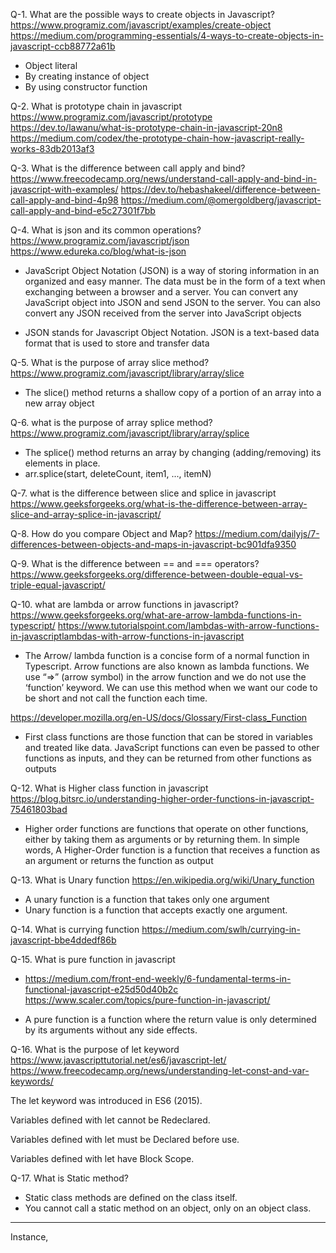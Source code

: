 Q-1. What are the possible ways to create objects in Javascript?
https://www.programiz.com/javascript/examples/create-object
https://medium.com/programming-essentials/4-ways-to-create-objects-in-javascript-ccb88772a61b

- Object literal
- By creating instance of object 
- By using constructor function

Q-2. What is prototype chain in javascript
https://www.programiz.com/javascript/prototype
https://dev.to/lawanu/what-is-prototype-chain-in-javascript-20n8
https://medium.com/codex/the-prototype-chain-how-javascript-really-works-83db2013af3

Q-3. What is the difference between call apply and bind?
https://www.freecodecamp.org/news/understand-call-apply-and-bind-in-javascript-with-examples/
https://dev.to/hebashakeel/difference-between-call-apply-and-bind-4p98
https://medium.com/@omergoldberg/javascript-call-apply-and-bind-e5c27301f7bb

Q-4. What is json and its common operations?
https://www.programiz.com/javascript/json
https://www.edureka.co/blog/what-is-json

- JavaScript Object Notation (JSON) is a way of storing information in an organized and easy manner. The data must be in the form of a text when exchanging between a browser and a server. You can convert any JavaScript object into JSON and send JSON to the server. You can also convert any JSON received from the server into JavaScript objects

- JSON stands for Javascript Object Notation. JSON is a text-based data format that is used to store and transfer data

Q-5. What is the purpose of array slice method?
https://www.programiz.com/javascript/library/array/slice

- The slice() method returns a shallow copy of a portion of an array into a new array object

Q-6. what is the purpose of array splice method?
https://www.programiz.com/javascript/library/array/splice

- The splice() method returns an array by changing (adding/removing) its elements in place.
- arr.splice(start, deleteCount, item1, ..., itemN)

Q-7. what is the difference between slice and splice in javascript
https://www.geeksforgeeks.org/what-is-the-difference-between-array-slice-and-array-splice-in-javascript/


Q-8. How do you compare Object and Map?
https://medium.com/dailyjs/7-differences-between-objects-and-maps-in-javascript-bc901dfa9350


Q-9. What is the difference between == and === operators?
https://www.geeksforgeeks.org/difference-between-double-equal-vs-triple-equal-javascript/


Q-10. what are lambda or arrow functions in javascript?
https://www.geeksforgeeks.org/what-are-arrow-lambda-functions-in-typescript/
https://www.tutorialspoint.com/lambdas-with-arrow-functions-in-javascriptlambdas-with-arrow-functions-in-javascript

- The Arrow/ lambda function is a concise form of a normal function in Typescript. Arrow functions are also known as lambda functions. We use “=>” (arrow symbol) in the arrow function and we do not use the ‘function’ keyword. We can use this method when we want our code to be short and not call the function each time. 

<!-- Q-11. What is first class function in javascript -->
https://developer.mozilla.org/en-US/docs/Glossary/First-class_Function

- First class functions are those function that can be stored in variables and treated like data. JavaScript functions can even be passed to other functions as inputs, and they can be returned from other functions as outputs


Q-12. What is Higher class function in javascript
https://blog.bitsrc.io/understanding-higher-order-functions-in-javascript-75461803bad

- Higher order functions are functions that operate on other functions, either by taking them as arguments or by returning them. In simple words, A Higher-Order function is a function that receives a function as an argument or returns the function as output

Q-13. What is Unary function 
https://en.wikipedia.org/wiki/Unary_function

- A unary function is a function that takes only one argument 
- Unary function is a function that accepts exactly one argument.

Q-14. What is currying function
https://medium.com/swlh/currying-in-javascript-bbe4ddedf86b



Q-15. What is pure function in javascript
- https://medium.com/front-end-weekly/6-fundamental-terms-in-functional-javascript-e25d50d40b2c
https://www.scaler.com/topics/pure-function-in-javascript/

- A pure function is a function where the return value is only determined by its arguments without any side effects.

Q-16. What is the purpose of let keyword
https://www.javascripttutorial.net/es6/javascript-let/
https://www.freecodecamp.org/news/understanding-let-const-and-var-keywords/

The let keyword was introduced in ES6 (2015).

Variables defined with let cannot be Redeclared.

Variables defined with let must be Declared before use.

Variables defined with let have Block Scope.


Q-17. What is Static method?
- Static class methods are defined on the class itself.
- You cannot call a static method on an object, only on an object class.


*************************************************
Instance, 
